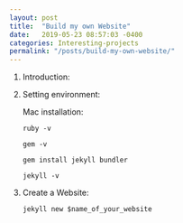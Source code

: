 ```yaml
---
layout: post
title:  "Build my own Website"
date:   2019-05-23 08:57:03 -0400
categories: Interesting-projects
permalink: "/posts/build-my-own-website/"
---
```


1. Introduction:

2. Setting environment:

    Mac installation:

    `ruby -v`

    `gem -v`

    `gem install jekyll bundler`

    `jekyll -v`

3. Create a Website:

    `jekyll new $name_of_your_website`
